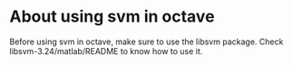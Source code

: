 # About using svm in octave

Before using svm in octave, make sure to use the libsvm package. Check libsvm-3.24/matlab/README to know how to use it.

